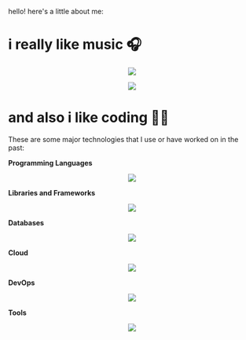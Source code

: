 hello! here's a little about me:

# i really like music 🎧

<!-- Nothing weird to see here -->
<p align="center">
  <a href="https://themy3.vercel.app/api/now-playing?open">
    <img src="https://themy3.vercel.app/api/now-playing">
  </a>
</p>

<p align="center">
  <img src="https://themy3.vercel.app/api/top-played">
</p>

# and also i like coding 👨‍💻

These are some major technologies that I use or have worked on in the past:

**Programming Languages**

<p align="center">
  <img src="https://themy3.vercel.app/api/languages">
</p>

**Libraries and Frameworks**

<p align="center">
  <img src="https://themy3.vercel.app/api/libraries">
</p>

**Databases**

<p align="center">
  <img src="https://themy3.vercel.app/api/databases">
</p>

**Cloud**

<p align="center">
  <img src="https://themy3.vercel.app/api/clouds">
</p>

**DevOps**

<p align="center">
  <img src="https://themy3.vercel.app/api/devops">
</p>

**Tools**

<p align="center">
  <img src="https://themy3.vercel.app/api/tools">
</p>

[//]: # (**Other things**)

[//]: # ()
[//]: # (<p align="center">)

[//]: # (  <img src="https://themy3.vercel.app/api/skills">)

[//]: # (</p>)
